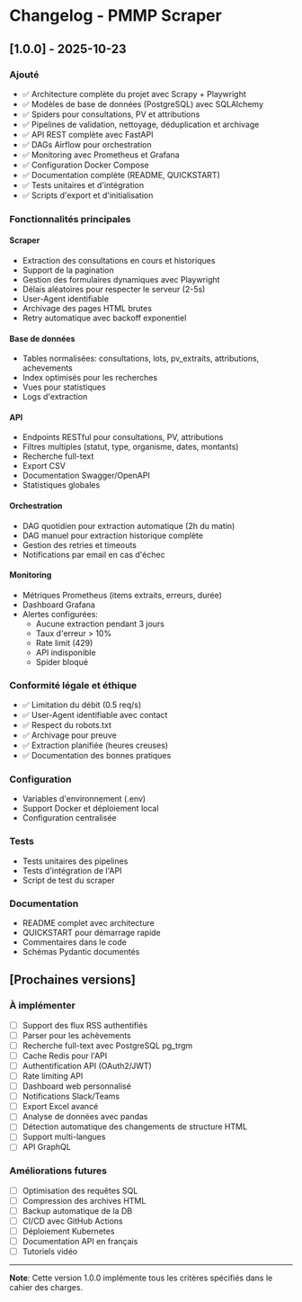 # Changelog - PMMP Scraper

## [1.0.0] - 2025-10-23

### Ajouté
- ✅ Architecture complète du projet avec Scrapy + Playwright
- ✅ Modèles de base de données (PostgreSQL) avec SQLAlchemy
- ✅ Spiders pour consultations, PV et attributions
- ✅ Pipelines de validation, nettoyage, déduplication et archivage
- ✅ API REST complète avec FastAPI
- ✅ DAGs Airflow pour orchestration
- ✅ Monitoring avec Prometheus et Grafana
- ✅ Configuration Docker Compose
- ✅ Documentation complète (README, QUICKSTART)
- ✅ Tests unitaires et d'intégration
- ✅ Scripts d'export et d'initialisation

### Fonctionnalités principales

#### Scraper
- Extraction des consultations en cours et historiques
- Support de la pagination
- Gestion des formulaires dynamiques avec Playwright
- Délais aléatoires pour respecter le serveur (2-5s)
- User-Agent identifiable
- Archivage des pages HTML brutes
- Retry automatique avec backoff exponentiel

#### Base de données
- Tables normalisées: consultations, lots, pv_extraits, attributions, achevements
- Index optimisés pour les recherches
- Vues pour statistiques
- Logs d'extraction

#### API
- Endpoints RESTful pour consultations, PV, attributions
- Filtres multiples (statut, type, organisme, dates, montants)
- Recherche full-text
- Export CSV
- Documentation Swagger/OpenAPI
- Statistiques globales

#### Orchestration
- DAG quotidien pour extraction automatique (2h du matin)
- DAG manuel pour extraction historique complète
- Gestion des retries et timeouts
- Notifications par email en cas d'échec

#### Monitoring
- Métriques Prometheus (items extraits, erreurs, durée)
- Dashboard Grafana
- Alertes configurées:
  - Aucune extraction pendant 3 jours
  - Taux d'erreur > 10%
  - Rate limit (429)
  - API indisponible
  - Spider bloqué

### Conformité légale et éthique
- ✅ Limitation du débit (0.5 req/s)
- ✅ User-Agent identifiable avec contact
- ✅ Respect du robots.txt
- ✅ Archivage pour preuve
- ✅ Extraction planifiée (heures creuses)
- ✅ Documentation des bonnes pratiques

### Configuration
- Variables d'environnement (.env)
- Support Docker et déploiement local
- Configuration centralisée

### Tests
- Tests unitaires des pipelines
- Tests d'intégration de l'API
- Script de test du scraper

### Documentation
- README complet avec architecture
- QUICKSTART pour démarrage rapide
- Commentaires dans le code
- Schémas Pydantic documentés

## [Prochaines versions]

### À implémenter
- [ ] Support des flux RSS authentifiés
- [ ] Parser pour les achèvements
- [ ] Recherche full-text avec PostgreSQL pg_trgm
- [ ] Cache Redis pour l'API
- [ ] Authentification API (OAuth2/JWT)
- [ ] Rate limiting API
- [ ] Dashboard web personnalisé
- [ ] Notifications Slack/Teams
- [ ] Export Excel avancé
- [ ] Analyse de données avec pandas
- [ ] Détection automatique des changements de structure HTML
- [ ] Support multi-langues
- [ ] API GraphQL

### Améliorations futures
- [ ] Optimisation des requêtes SQL
- [ ] Compression des archives HTML
- [ ] Backup automatique de la DB
- [ ] CI/CD avec GitHub Actions
- [ ] Déploiement Kubernetes
- [ ] Documentation API en français
- [ ] Tutoriels vidéo

---

**Note**: Cette version 1.0.0 implémente tous les critères spécifiés dans le cahier des charges.
